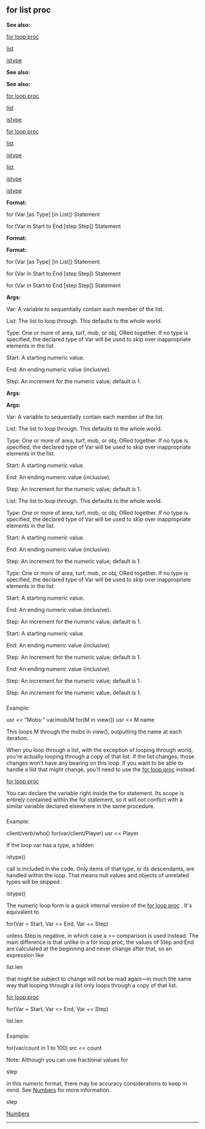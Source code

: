 

 for list proc
---------------




**See also:** 


[for loop proc](#/proc/for/loop) 

[list](#/list) 

[istype](#/proc/istype) 





**See also:** 

**See also:**

[for loop proc](#/proc/for/loop) 

[list](#/list) 

[istype](#/proc/istype) 



[for loop proc](#/proc/for/loop)

[list](#/list) 

[istype](#/proc/istype) 


[list](#/list)

[istype](#/proc/istype) 

[istype](#/proc/istype)


**Format:** 


 for (Var [as Type] [in List]) Statement
 
 for (Var in Start to End [step Step]) Statement
 



**Format:** 

**Format:**

 for (Var [as Type] [in List]) Statement
 
 for (Var in Start to End [step Step]) Statement
 


 for (Var in Start to End [step Step]) Statement



**Args:** 


 Var: A variable to sequentially contain each member of the list.
 
 List: The list to loop through. This defaults to the whole world.
 
 Type: One or more of area, turf, mob, or obj, ORed together. If no
 type is specified, the declared type of Var will be used to skip over
 inappropriate elements in the list.
 
 Start: A starting numeric value.
 
 End: An ending numeric value (inclusive).
 
 Step: An increment for the numeric value; default is 1.
 







**Args:** 

**Args:**

 Var: A variable to sequentially contain each member of the list.
 
 List: The list to loop through. This defaults to the whole world.
 
 Type: One or more of area, turf, mob, or obj, ORed together. If no
 type is specified, the declared type of Var will be used to skip over
 inappropriate elements in the list.
 
 Start: A starting numeric value.
 
 End: An ending numeric value (inclusive).
 
 Step: An increment for the numeric value; default is 1.
 






 List: The list to loop through. This defaults to the whole world.
 
 Type: One or more of area, turf, mob, or obj, ORed together. If no
 type is specified, the declared type of Var will be used to skip over
 inappropriate elements in the list.
 
 Start: A starting numeric value.
 
 End: An ending numeric value (inclusive).
 
 Step: An increment for the numeric value; default is 1.
 





 Type: One or more of area, turf, mob, or obj, ORed together. If no
 type is specified, the declared type of Var will be used to skip over
 inappropriate elements in the list.
 
 Start: A starting numeric value.
 
 End: An ending numeric value (inclusive).
 
 Step: An increment for the numeric value; default is 1.
 




 Start: A starting numeric value.
 
 End: An ending numeric value (inclusive).
 
 Step: An increment for the numeric value; default is 1.
 



 End: An ending numeric value (inclusive).
 
 Step: An increment for the numeric value; default is 1.
 


 Step: An increment for the numeric value; default is 1.

### 
 Example:



 usr << "Mobs:"
var/mob/M
for(M in view())
 usr << M.name


 This loops M through the mobs in view(), outputting the name at each
iteration.




 When you loop through a list, with the exception of looping through
world, you're actually looping through a copy of that list. If the list
changes, those changes won't have any bearing on this loop. If you want to
be able to handle a list that might change, you'll need to use the
 [for loop proc](#/proc/for/loop) 
 instead.



[for loop proc](#/proc/for/loop)

 You can declare the variable right inside the for statement. Its scope
is entirely contained within the for statement, so it will not conflict with
a similar variable declared elsewhere in the same procedure.



### 
 Example:



 client/verb/who()
 for(var/client/Player)
 usr << Player


 If the loop var has a type, a hidden
 
 istype()
 
 call is included in
the code. Only items of that type, or its descendants, are handled within the
loop. That means null values and objects of unrelated types will be skipped.




 istype()


 The numeric loop form is a quick internal version of the
 [for loop proc](#/proc/for/loop) 
 . It's equivalent to
 
 for(Var = Start, Var <= End, Var += Step)
 
 unless Step is
negative, in which case a >= comparison is used instead. The main
difference is that unlike in a for loop proc, the values of Step and
End are calculated at the beginning and never change after that, so an
expression like
 
 list.len
 
 that might be subject to change will not be
read again—in much the same way that looping through a list only loops
through a copy of that list.



[for loop proc](#/proc/for/loop)

 for(Var = Start, Var <= End, Var += Step)


 list.len

### 
 Example:



 for(var/count in 1 to 100)
 src << count


 Note: Although you can use fractional values for
 
 step
 
 in this
numeric format, there may be accuracy considerations to keep in mind. See
 [Numbers](#/{notes}/numbers) 
 for more information.




 step

[Numbers](#/{notes}/numbers)


---


